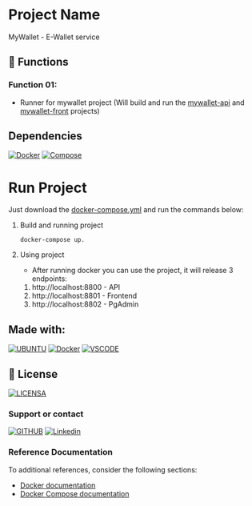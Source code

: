 # Project Name

MyWallet - E-Wallet service 

## 🔧 Functions

### Function 01:
- Runner for mywallet project (Will build and run the [mywallet-api](https://github.com/DMarlon/mywallet-api) and [mywallet-front](https://github.com/DMarlon/mywallet-front) projects)

## Dependencies 

[![Docker](https://img.shields.io/badge/Docker-0395bf?style=for-the-badge&logo=docker&logoColor=white)](https://www.docker.com/)
[![Compose](https://img.shields.io/badge/Compose-0395bf?style=for-the-badge&logo=docker&logoColor=white)](https://docs.docker.com/compose/)

# Run Project

Just download the [docker-compose.yml](docker-compose.yml) and run the commands below:

1. Build and running project

    ```
	docker-compose up.
    ``` 

2. Using project
    - After running docker you can use the project, it will release 3 endpoints:
    1. http://localhost:8800 - API
    1. http://localhost:8801 - Frontend
    1. http://localhost:8802 - PgAdmin

## Made with:
[![UBUNTU](https://img.shields.io/badge/Ubuntu-e95420?style=for-the-badge&logo=ubuntu&logoColor=white)](https://ubuntu.com/download)
[![Docker](https://img.shields.io/badge/Docker-0395bf?style=for-the-badge&logo=docker&logoColor=white)](https://www.docker.com/)
[![VSCODE](https://img.shields.io/badge/VS%20Code-00a6ec?style=for-the-badge&logo=visual%20studio%20code&logoColor=white)](https://code.visualstudio.com/)


## 🔖 License
[![LICENSA](https://img.shields.io/badge/Custom_GPL_3.0-E58080?style=for-the-badge&logo=bookstack&logoColor=white)](/LICENSE)

### Support or contact

[![GITHUB](https://img.shields.io/badge/Github-000000?style=for-the-badge&logo=github&logoColor=white)](https://github.com/dmarlon/)
[![Linkedin](https://img.shields.io/badge/LinkedIn-0077B5?style=for-the-badge&logo=linkedin&logoColor=white)](https://www.linkedin.com/in/marlon-dauernheimer-55278073/)

### Reference Documentation
To additional references, consider the following sections:

* [Docker documentation](https://docs.docker.com/get-started/overview/)
* [Docker Compose documentation](https://docs.docker.com/compose/)

